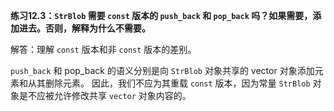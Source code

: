**练习12.3：`StrBlob` 需要 `const` 版本的 `push_back` 和 `pop_back` 吗？如果需要，添加进去。否则，解释为什么不需要。**

解答：理解 `const` 版本和非 `const` 版本的差别。

`push_back` 和 pop_back 的语义分别是向 `StrBlob` 对象共享的 vector 对象添加元素和从其删除元素。
因此，我们不应为其重载 `const` 版本，因为常量 `StrBlob` 对象是不应被允许修改共享 `vector` 对象内容的。